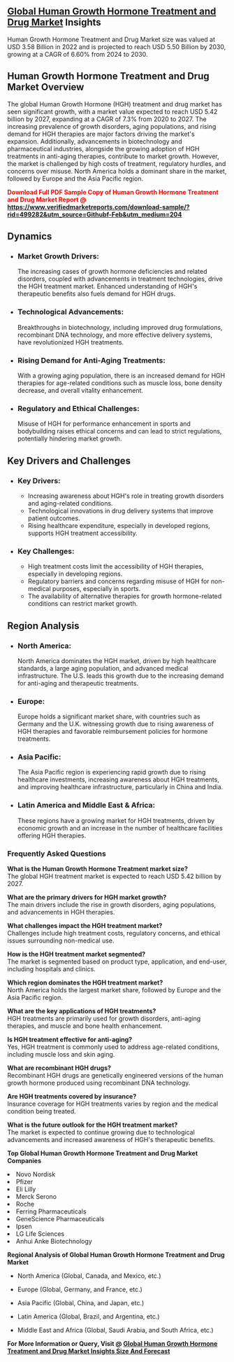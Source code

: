<h2><a href="https://www.verifiedmarketreports.com/download-sample/?rid=499282&amp;utm_source=Githubf&amp;utm_medium=204" target="_blank">Global Human Growth Hormone Treatment and Drug Market</a> Insights</h2><p>Human Growth Hormone Treatment and Drug Market size was valued at USD 3.58 Billion in 2022 and is projected to reach USD 5.50 Billion by 2030, growing at a CAGR of 6.60% from 2024 to 2030.</p><p> <h2>Human Growth Hormone Treatment and Drug Market Overview</h2> <p>The global Human Growth Hormone (HGH) treatment and drug market has seen significant growth, with a market value expected to reach USD 5.42 billion by 2027, expanding at a CAGR of 7.3% from 2020 to 2027. The increasing prevalence of growth disorders, aging populations, and rising demand for HGH therapies are major factors driving the market's expansion. Additionally, advancements in biotechnology and pharmaceutical industries, alongside the growing adoption of HGH treatments in anti-aging therapies, contribute to market growth. However, the market is challenged by high costs of treatment, regulatory hurdles, and concerns over misuse. North America holds a dominant share in the market, followed by Europe and the Asia Pacific region. <p><strong><p><span class=""><span style="color: #ff0000;"><strong>Download Full PDF Sample Copy of Human Growth Hormone Treatment and Drug Market Report</strong> @ </span><a href="https://www.verifiedmarketreports.com/download-sample/?rid=499282&amp;utm_source=Githubf-Feb&amp;utm_medium=204" target="_blank">https://www.verifiedmarketreports.com/download-sample/?rid=499282&amp;utm_source=Githubf-Feb&amp;utm_medium=204</a></span></p></strong></p> <h2>Dynamics</h2> <ul> <li><h3>Market Growth Drivers:</h3> The increasing cases of growth hormone deficiencies and related disorders, coupled with advancements in treatment technologies, drive the HGH treatment market. Enhanced understanding of HGH's therapeutic benefits also fuels demand for HGH drugs.</li> <li><h3>Technological Advancements:</h3> Breakthroughs in biotechnology, including improved drug formulations, recombinant DNA technology, and more effective delivery systems, have revolutionized HGH treatments.</li> <li><h3>Rising Demand for Anti-Aging Treatments:</h3> With a growing aging population, there is an increased demand for HGH therapies for age-related conditions such as muscle loss, bone density decrease, and overall vitality enhancement.</li> <li><h3>Regulatory and Ethical Challenges:</h3> Misuse of HGH for performance enhancement in sports and bodybuilding raises ethical concerns and can lead to strict regulations, potentially hindering market growth.</li> </ul> <h2>Key Drivers and Challenges</h2> <ul> <li><h3>Key Drivers:</h3> <ul> <li>Increasing awareness about HGH's role in treating growth disorders and aging-related conditions.</li> <li>Technological innovations in drug delivery systems that improve patient outcomes.</li> <li>Rising healthcare expenditure, especially in developed regions, supports HGH treatment accessibility.</li> </ul> </li> <li><h3>Key Challenges:</h3> <ul> <li>High treatment costs limit the accessibility of HGH therapies, especially in developing regions.</li> <li>Regulatory barriers and concerns regarding misuse of HGH for non-medical purposes, especially in sports.</li> <li>The availability of alternative therapies for growth hormone-related conditions can restrict market growth.</li> </ul> </li> </ul> <h2>Region Analysis</h2> <ul> <li><h3>North America:</h3> North America dominates the HGH market, driven by high healthcare standards, a large aging population, and advanced medical infrastructure. The U.S. leads this growth due to the increasing demand for anti-aging and therapeutic treatments.</li> <li><h3>Europe:</h3> Europe holds a significant market share, with countries such as Germany and the U.K. witnessing growth due to rising awareness of HGH therapies and favorable reimbursement policies for hormone treatments.</li> <li><h3>Asia Pacific:</h3> The Asia Pacific region is experiencing rapid growth due to rising healthcare investments, increasing awareness about HGH treatments, and improving healthcare infrastructure, particularly in China and India.</li> <li><h3>Latin America and Middle East & Africa:</h3> These regions have a growing market for HGH treatments, driven by economic growth and an increase in the number of healthcare facilities offering HGH therapies.</li> </ul> <h3>Frequently Asked Questions</h3> <p><strong>What is the Human Growth Hormone Treatment market size?</strong><br>The global HGH treatment market is expected to reach USD 5.42 billion by 2027.</p> <p><strong>What are the primary drivers for HGH market growth?</strong><br>The main drivers include the rise in growth disorders, aging populations, and advancements in HGH therapies.</p> <p><strong>What challenges impact the HGH treatment market?</strong><br>Challenges include high treatment costs, regulatory concerns, and ethical issues surrounding non-medical use.</p> <p><strong>How is the HGH treatment market segmented?</strong><br>The market is segmented based on product type, application, and end-user, including hospitals and clinics.</p> <p><strong>Which region dominates the HGH treatment market?</strong><br>North America holds the largest market share, followed by Europe and the Asia Pacific region.</p> <p><strong>What are the key applications of HGH treatments?</strong><br>HGH treatments are primarily used for growth disorders, anti-aging therapies, and muscle and bone health enhancement.</p> <p><strong>Is HGH treatment effective for anti-aging?</strong><br>Yes, HGH treatment is commonly used to address age-related conditions, including muscle loss and skin aging.</p> <p><strong>What are recombinant HGH drugs?</strong><br>Recombinant HGH drugs are genetically engineered versions of the human growth hormone produced using recombinant DNA technology.</p> <p><strong>Are HGH treatments covered by insurance?</strong><br>Insurance coverage for HGH treatments varies by region and the medical condition being treated.</p> <p><strong>What is the future outlook for the HGH treatment market?</strong><br>The market is expected to continue growing due to technological advancements and increased awareness of HGH's therapeutic benefits.</p> </p><p><strong>Top Global Human Growth Hormone Treatment and Drug Market Companies</strong></p><div data-test-id=""><p><li>Novo Nordisk</li><li> Pfizer</li><li> Eli Lilly</li><li> Merck Serono</li><li> Roche</li><li> Ferring Pharmaceuticals</li><li> GeneScience Pharmaceuticals</li><li> Ipsen</li><li> LG Life Sciences</li><li> Anhui Anke Biotechnology</li></p><div><strong>Regional Analysis of&nbsp;Global Human Growth Hormone Treatment and Drug Market</strong></div><ul><li dir="ltr"><p dir="ltr">North America&nbsp;(Global, Canada, and Mexico, etc.)</p></li><li dir="ltr"><p dir="ltr">Europe (Global, Germany, and France, etc.)</p></li><li dir="ltr"><p dir="ltr">Asia Pacific&nbsp;(Global, China, and Japan, etc.)</p></li><li dir="ltr"><p dir="ltr">Latin America&nbsp;(Global, Brazil, and Argentina, etc.)</p></li><li dir="ltr">Middle East and Africa&nbsp;(Global, Saudi Arabia, and South Africa, etc.)</li></ul><p><strong>For More Information or Query, Visit @&nbsp;</strong><strong><a href="https://www.verifiedmarketreports.com/product/human-growth-hormone-treatment-and-drug-market/?utm_source=Githubf&amp;utm_medium=204" target="_blank">Global Human Growth Hormone Treatment and Drug Market Insights Size And Forecast</a></strong></p></div>

